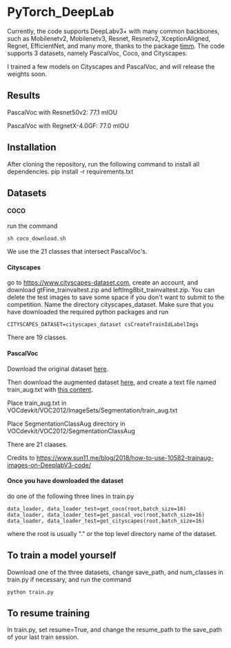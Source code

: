 # PyTorch_DeepLab

Currently, the code supports DeepLabv3+ with many common backbones, such as Mobilenetv2, Mobilenetv3, Resnet, Resnetv2, XceptionAligned, Regnet, EfficientNet, and many more, thanks to the package [timm](https://github.com/rwightman/pytorch-image-models). The code supports 3 datasets, namely PascalVoc, Coco, and Cityscapes.


I trained a few models on Cityscapes and PascalVoc, and will release the weights soon.

## Results
PascalVoc with Resnet50v2: 77.1 mIOU

PascalVoc with RegnetX-4.0GF: 77.0 mIOU

## Installation
After cloning the repository, run the following command to install all dependencies.
pip install -r requirements.txt

## Datasets
#### COCO
run the command
```shell
sh coco_download.sh
```
We use the 21 classes that intersect PascalVoc's.

#### Cityscapes
go to https://www.cityscapes-dataset.com, create an account, and download 
gtFine_trainvaltest.zip and leftImg8bit_trainvaltest.zip.
You can delete the test images to save some space if you don't want to submit to the competition.
Name the directory cityscapes_dataset.
Make sure that you have downloaded the required python packages and run
```
CITYSCAPES_DATASET=cityscapes_dataset csCreateTrainIdLabelImgs
```
There are 19 classes.

#### PascalVoc
Download the original dataset [here](http://host.robots.ox.ac.uk/pascal/VOC/voc2012/VOCtrainval_11-May-2012.tar).

Then download the augmented dataset [here](https://www.dropbox.com/s/oeu149j8qtbs1x0/SegmentationClassAug.zip?dl=0),
and create a text file named train_aug.txt with [this content](https://gist.githubusercontent.com/sun11/2dbda6b31acc7c6292d14a872d0c90b7/raw/5f5a5270089239ef2f6b65b1cc55208355b5acca/trainaug.txt).

Place train_aug.txt in VOCdevkit/VOC2012/ImageSets/Segmentation/train_aug.txt

Place SegmentationClassAug directory in VOCdevkit/VOC2012/SegmentationClassAug

There are 21 claases.

Credits to https://www.sun11.me/blog/2018/how-to-use-10582-trainaug-images-on-DeeplabV3-code/


#### Once you have downloaded the dataset
do one of the following three lines in train.py
```
data_loader, data_loader_test=get_coco(root,batch_size=16)
data_loader, data_loader_test=get_pascal_voc(root,batch_size=16)
data_loader, data_loader_test=get_cityscapes(root,batch_size=16)
```
where the root is usually "." or the top level directory name of the dataset.

## To train a model yourself
Download one of the three datasets, change save_path, and num_classes in train.py if necessary, and run the command 
```
python train.py
```

## To resume training
In train.py, set resume=True, and change the resume_path to the save_path of your last train session.
